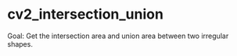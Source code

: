 # cv2_intersection_union
Goal: Get the intersection area and union area between two irregular shapes.